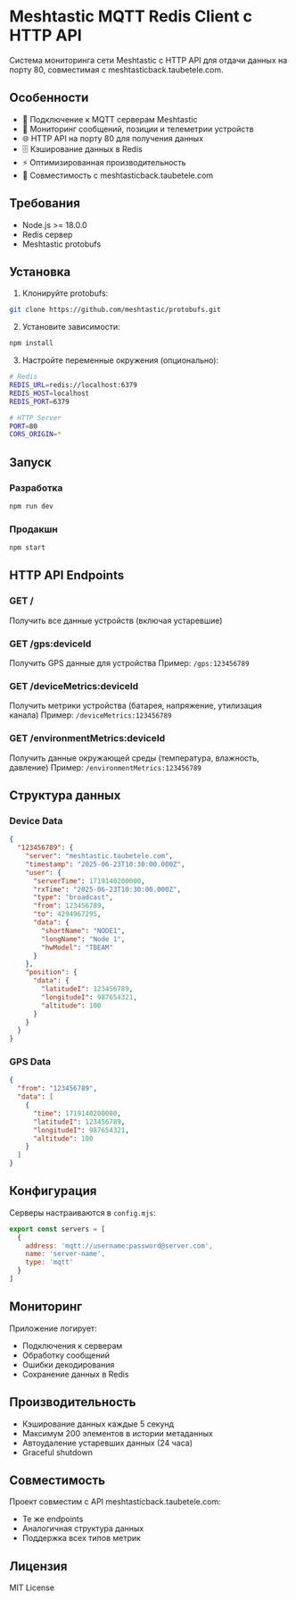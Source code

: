 # Meshtastic MQTT Redis Client с HTTP API

Система мониторинга сети Meshtastic с HTTP API для отдачи данных на порту 80, совместимая с meshtasticback.taubetele.com.

## Особенности

* 🔄 Подключение к MQTT серверам Meshtastic
* 📡 Мониторинг сообщений, позиции и телеметрии устройств
* 🌐 HTTP API на порту 80 для получения данных
* 🗄️ Кэширование данных в Redis
* ⚡ Оптимизированная производительность
* 🔧 Совместимость с meshtasticback.taubetele.com

## Требования

* Node.js >= 18.0.0
* Redis сервер
* Meshtastic protobufs

## Установка

1. Клонируйте protobufs:
```bash
git clone https://github.com/meshtastic/protobufs.git
```

2. Установите зависимости:
```bash
npm install
```

3. Настройте переменные окружения (опционально):
```bash
# Redis
REDIS_URL=redis://localhost:6379
REDIS_HOST=localhost
REDIS_PORT=6379

# HTTP Server
PORT=80
CORS_ORIGIN=*
```

## Запуск

### Разработка
```bash
npm run dev
```

### Продакшн
```bash
npm start
```

## HTTP API Endpoints

### GET /
Получить все данные устройств (включая устаревшие)

### GET /gps:deviceId
Получить GPS данные для устройства
Пример: `/gps:123456789`

### GET /deviceMetrics:deviceId
Получить метрики устройства (батарея, напряжение, утилизация канала)
Пример: `/deviceMetrics:123456789`

### GET /environmentMetrics:deviceId
Получить данные окружающей среды (температура, влажность, давление)
Пример: `/environmentMetrics:123456789`

## Структура данных

### Device Data
```json
{
  "123456789": {
    "server": "meshtastic.taubetele.com",
    "timestamp": "2025-06-23T10:30:00.000Z",
    "user": {
      "serverTime": 1719140200000,
      "rxTime": "2025-06-23T10:30:00.000Z",
      "type": "broadcast",
      "from": 123456789,
      "to": 4294967295,
      "data": {
        "shortName": "NODE1",
        "longName": "Node 1",
        "hwModel": "TBEAM"
      }
    },
    "position": {
      "data": {
        "latitudeI": 123456789,
        "longitudeI": 987654321,
        "altitude": 100
      }
    }
  }
}
```

### GPS Data
```json
{
  "from": "123456789",
  "data": [
    {
      "time": 1719140200000,
      "latitudeI": 123456789,
      "longitudeI": 987654321,
      "altitude": 100
    }
  ]
}
```

## Конфигурация

Серверы настраиваются в `config.mjs`:

```javascript
export const servers = [
  {
    address: 'mqtt://username:password@server.com',
    name: 'server-name',
    type: 'mqtt'
  }
]
```

## Мониторинг

Приложение логирует:
* Подключения к серверам
* Обработку сообщений
* Ошибки декодирования
* Сохранение данных в Redis

## Производительность

* Кэширование данных каждые 5 секунд
* Максимум 200 элементов в истории метаданных
* Автоудаление устаревших данных (24 часа)
* Graceful shutdown

## Совместимость

Проект совместим с API meshtasticback.taubetele.com:
* Те же endpoints
* Аналогичная структура данных
* Поддержка всех типов метрик

## Лицензия

MIT License
